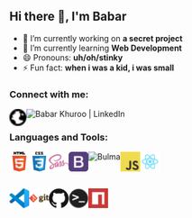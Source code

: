 ## Hi there 👋, I'm Babar

- 🔭 I’m currently working on **a secret project**
- 🌱 I’m currently learning **Web Development**
- 😄 Pronouns: **uh/oh/stinky**
- ⚡ Fun fact: **when i was a kid, i was small**

### Connect with me:

[<img align="left" alt="Babar Khuroo | Website" height="30px" src="https://raw.githubusercontent.com/iconic/open-iconic/master/svg/globe.svg" />][website]
[<img align="left" alt="Babar Khuroo | LinkedIn" height="30px" src="https://cdn.jsdelivr.net/npm/simple-icons@v3/icons/linkedin.svg" />][linkedin]

<br />

### Languages and Tools:

[<img align="left" alt="HTML5" height="35px" src="https://raw.githubusercontent.com/github/explore/80688e429a7d4ef2fca1e82350fe8e3517d3494d/topics/html/html.png" />][html]
[<img align="left" alt="CSS3" height="35px" src="https://raw.githubusercontent.com/github/explore/80688e429a7d4ef2fca1e82350fe8e3517d3494d/topics/css/css.png" />][css]
[<img align="left" alt="Sass" height="35px" src="https://raw.githubusercontent.com/github/explore/80688e429a7d4ef2fca1e82350fe8e3517d3494d/topics/sass/sass.png" />][sass]
[<img align="left" alt="Bootstrap" height="35px" src="https://raw.githubusercontent.com/github/explore/80688e429a7d4ef2fca1e82350fe8e3517d3494d/topics/bootstrap/bootstrap.png" />][bootstrap]
[<img align="left" alt="Bulma" height="35px" src="https://iconape.com/wp-content/files/aj/349519/svg/bulma-seeklogo.com.svg" />][bulma]
[<img align="left" alt="JavaScript" height="35px" src="https://raw.githubusercontent.com/github/explore/80688e429a7d4ef2fca1e82350fe8e3517d3494d/topics/javascript/javascript.png" />][javascript]
[<img align="left" alt="React" height="35px" src="https://raw.githubusercontent.com/github/explore/80688e429a7d4ef2fca1e82350fe8e3517d3494d/topics/react/react.png" />][react]
<!-- [<img align="left" alt="Vue" height="35px" src="https://raw.githubusercontent.com/github/explore/80688e429a7d4ef2fca1e82350fe8e3517d3494d/topics/vue/vue.png" />][vuejs] -->

<br />
<br />
<br />

[<img align="left" alt="Visual Studio Code" height="35px" src="https://raw.githubusercontent.com/github/explore/80688e429a7d4ef2fca1e82350fe8e3517d3494d/topics/visual-studio-code/visual-studio-code.png" />][vscode]
[<img align="left" alt="Git" height="35px" src="https://raw.githubusercontent.com/github/explore/80688e429a7d4ef2fca1e82350fe8e3517d3494d/topics/git/git.png" />][git]
[<img align="left" alt="GitHub" height="35px" src="https://raw.githubusercontent.com/github/explore/78df643247d429f6cc873026c0622819ad797942/topics/github/github.png" />][github]
[<img align="left" alt="Terminal" height="35px" src="https://raw.githubusercontent.com/github/explore/80688e429a7d4ef2fca1e82350fe8e3517d3494d/topics/terminal/terminal.png" />][terminal]
[<img align="left" alt="npm" height="35px" src="https://raw.githubusercontent.com/github/explore/80688e429a7d4ef2fca1e82350fe8e3517d3494d/topics/npm/npm.png" />][npm]

[website]: https://babarkhuroo.cf/
[linkedin]: https://www.linkedin.com/in/babarkhuroo

[html]: https://developer.mozilla.org/en-US/docs/Web/HTML
[css]: https://developer.mozilla.org/en-US/docs/Web/CSS
[sass]: https://sass-lang.com/
[bootstrap]: https://getbootstrap.com/
[bulma]: https://bulma.io/
[javascript]: https://developer.mozilla.org/en-US/docs/Web/JavaScript
[react]: https://reactjs.org/
[vuejs]: https://vuejs.org/

[vscode]: https://code.visualstudio.com/
[git]: https://git-scm.com/
[github]: https://github.com/
[terminal]: https://www.microsoft.com/en-us/p/windows-terminal/9n0dx20hk701
[npm]: https://www.npmjs.com/

<!--
**babarkhuroo/babarkhuroo** is a ✨ _special_ ✨ repository because its `README.md` (this file) appears on your GitHub profile.

Here are some ideas to get you started:
-->
<!-- - 👯 I’m looking to collaborate on ... -->
<!-- - 🤔 I’m looking for help with ... -->
<!-- - 💬 Ask me about ... -->
<!-- - 📫 How to reach me: ... -->

